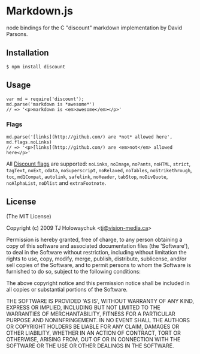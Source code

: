 
# Markdown.js

  node bindings for the C "discount" markdown implementation by David Parsons.

## Installation

    $ npm install discount

## Usage

    var md = require('discount');
    md.parse('markdown is *awesome*')
    // => '<p>markdown is <em>awesome</em></p>'

### Flags

    md.parse('[links](http://github.com/) are *not* allowed here', md.flags.noLinks)
    // => '<p>[links](http://github.com/) are <em>not</em> allowed here</p>'

All [Discount flags](http://www.pell.portland.or.us/~orc/Code/discount/#flags) are supported:
`noLinks`, `noImage`, `noPants`, `noHTML`, `strict`, `tagText`, `noExt`, `cdata`, `noSuperscript`, `noRelaxed`, `noTables`, `noStrikethrough`, `toc`, `md1Compat`, `autolink`, `safelink`, `noHeader`, `tabStop`, `noDivQuote`, `noAlphaList`, `noDlist` and `extraFootnote`.

## License

(The MIT License)

Copyright (c) 2009 TJ Holowaychuk &lt;tj@vision-media.ca&gt;

Permission is hereby granted, free of charge, to any person obtaining
a copy of this software and associated documentation files (the
'Software'), to deal in the Software without restriction, including
without limitation the rights to use, copy, modify, merge, publish,
distribute, sublicense, and/or sell copies of the Software, and to
permit persons to whom the Software is furnished to do so, subject to
the following conditions:

The above copyright notice and this permission notice shall be
included in all copies or substantial portions of the Software.

THE SOFTWARE IS PROVIDED 'AS IS', WITHOUT WARRANTY OF ANY KIND,
EXPRESS OR IMPLIED, INCLUDING BUT NOT LIMITED TO THE WARRANTIES OF
MERCHANTABILITY, FITNESS FOR A PARTICULAR PURPOSE AND NONINFRINGEMENT.
IN NO EVENT SHALL THE AUTHORS OR COPYRIGHT HOLDERS BE LIABLE FOR ANY
CLAIM, DAMAGES OR OTHER LIABILITY, WHETHER IN AN ACTION OF CONTRACT,
TORT OR OTHERWISE, ARISING FROM, OUT OF OR IN CONNECTION WITH THE
SOFTWARE OR THE USE OR OTHER DEALINGS IN THE SOFTWARE.
